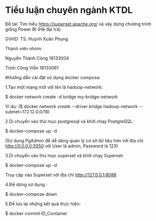 # Tiểu luận chuyên ngành KTDL

Đề tài: Tìm hiểu https://superset.apache.org/ và xây dựng chương trình giống Power BI (Hệ đại trà)

GVHD: TS. Huỳnh Xuân Phụng

Thành viên nhóm:

Nguyễn Thành Công 18133004

Trịnh Công Viễn 18133061

#Hướng dẫn cài đặt sử dụng docker compose:

1.Tạo một mạng mới với tên là hadoop-network:

$ docker network create -d bridge my-bridge-network

Ví dụ: ($ docker network create --driver bridge hadoop-network --subnet=172.12.0.0/16)

2.Di chuyển vào thử mục postgresql và khởi chạy PostgreSQL:

$ docker-compose up -d

(Sử dụng PgAdmin để dễ dàng quản lý cơ sở dữ liệu hơn với địa chỉ http://0.0.0.0:5050 với User là admin, Password là 123)

3.Di chuyển vào thư mục superset và khởi chạy Superset:

$ docker-compose up -d

Truy cập vào Superset với địa chỉ http://127.0.0.1:8088

4.Để dừng sử dụng :

$ docker-compose down

5.Để lưu lại những kết quả thực hiện:

$ docker commit ID_Container
